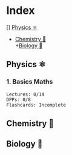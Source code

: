 # Index
[] [Physics ⚛️](##Physics⚛️)<br>
+ [Chemistry 🧪](##Chemistry🧪)<br>
+[Biology 🧬](##Biology🧬)
## Physics ⚛️
### 1. Basics Maths
```
Lectures: 0/14
DPPs: 0/8
Flashcards: Incomplete
```
## Chemistry 🧪
## Biology 🧬
